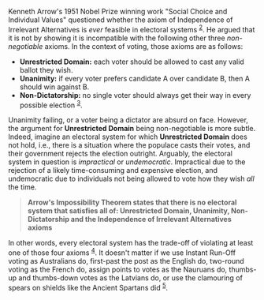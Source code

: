 Kenneth Arrow's 1951 Nobel Prize winning work "Social Choice and Individual Values" questioned whether the axiom of Independence of Irrelevant Alternatives is *ever* feasible in electoral systems <sup>[2](#footnote-2)</sup>. He argued that it is not by showing it is incompatible with the following other three *non-negotiable* axioms. In the context of voting, those axioms are as follows:

- **Unrestricted Domain:** each voter should be allowed to cast any valid ballot they wish.
- **Unanimity:** if every voter prefers candidate A over candidate B, then A should win against B.
- **Non-Dictatorship:** no single voter should always get their way in every possible election <sup>[3](#footnote-3)</sup>.

Unanimity failing, or a voter being a dictator are absurd on face. However, the argument for **Unrestricted Domain** being non-negotiable is more subtle. Indeed, imagine an electoral system for which **Unrestricted Domain** does not hold, i.e., there is a situation where the populace casts their votes, and their government rejects the election outright. Arguably, the electoral system in question is *impractical* or *undemocratic*. Impractical due to the rejection of a likely time-consuming and expensive election, and undemocratic due to individuals not being allowed to vote how they wish *all* the time.

>**Arrow's Impossibility Theorem states that there is no electoral system that satisfies all of: Unrestricted Domain, Unanimity, Non-Dictatorship and the Independence of Irrelevant Alternatives axioms**

In other words, every electoral system has the trade-off of violating at least one of those four axioms <sup>[4](#footnote-4)</sup>. It doesn't matter if we use Instant Run-Off voting as Australians do, first-past the post as the English do, two-round voting as the French do, assign points to votes as the Nauruans do, thumbs-up and thumbs-down votes as the Latvians do, or use the clamouring of spears on shields like the Ancient Spartans did <sup>[5](#footnote-5)</sup>.